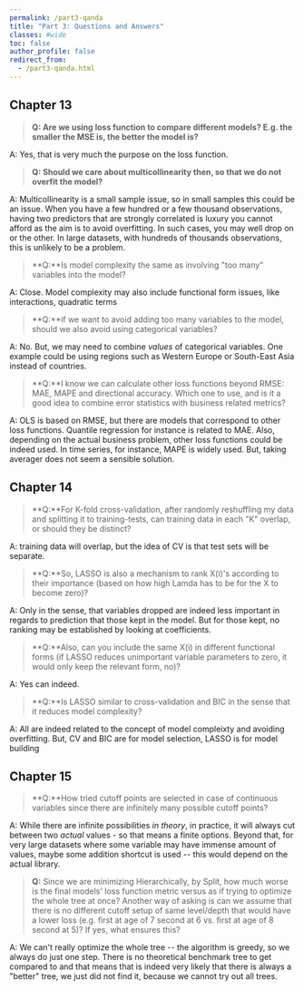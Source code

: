 ```yaml
---
permalink: /part3-qanda
title: "Part 3: Questions and Answers"
classes: #wide
toc: false
author_profile: false
redirect_from:
  - /part3-qanda.html
---
```



## Chapter 13

>**Q: Are we using loss function to compare different models? E.g. the smaller the MSE is, the better the model is?**    

A: Yes, that is very much the purpose on the loss function. 

>**Q: Should we care about multicollinearity then, so that we do not overfit the model?**    

A: Multicollinearity is a small sample issue, so in small samples this could be an issue. When you have a few hundred or a few thousand observations, having two predictors that are strongly correlated is luxury you cannot afford as the aim is to avoid overfitting. In such cases, you may well drop on or the other. In large datasets, with hundreds of thousands observations, this is unlikely to be a problem. 

>**Q:**Is model complexity the same as involving "too many" variables into the model?   

A: Close. Model complexity may also include functional form issues, like interactions, quadratic terms


>**Q:**if we want to avoid adding too many variables to the model, should we also avoid using categorical variables? 

A: No. But, we may need to combine *values* of categorical variables. One example could be using regions such as Western Europe or South-East Asia instead of countries. 

>**Q:**I know we can calculate other loss functions beyond RMSE: MAE, MAPE and directional accuracy. Which one to use, and is it a good idea to combine error statistics with business related metrics?

A: OLS is based on RMSE, but there are models that correspond to other loss functions. Quantile regression for instance is related to MAE. Also, depending on the actual business problem, other loss functions could be indeed used. In time series, for instance, MAPE is widely used. But, taking averager does not seem a sensible solution. 

## Chapter 14

>**Q:**For K-fold cross-validation, after randomly reshuffling my data and splitting it to training-tests, can training data in each "K" overlap, or should they be distinct?

A: training data will overlap, but the idea of CV is that test sets will be separate. 

>**Q:**So, LASSO is also a mechanism to rank X(i)'s according to their importance (based on how high Lamda has to be for the X to become zero)?

A: Only in the sense, that variables dropped are indeed less important in regards to prediction that those kept in the model. But for those kept, no ranking may be established by looking at coefficients. 

>**Q:**Also, can you include the same X(i) in different functional forms (if LASSO reduces unimportant variable parameters to zero, it would only keep the relevant form, no)?

A: Yes can indeed. 

>**Q:**Is LASSO similar to cross-validation and BIC in the sense that it reduces model complexity?

A: All are indeed related to the concept of model compleixty and avoiding overfitting. But, CV and BIC are for model selection, LASSO is for model building


## Chapter 15
>**Q:**How tried cutoff points are selected in case of continuous variables since there are infinitely many possible cutoff points?

A: While there are infinite possibilities *in theory*, in practice, it will always cut between two *actual* values - so that means a finite options. Beyond that, for very large datasets where some variable may have immense amount of values, maybe some addition shortcut is used -- this would depend on the actual library. 


>**Q:** Since we are minimizing Hierarchically, by Split, how much worse is the final models' loss function metric versus as if trying to optimize the whole tree at once? Another way of asking is can we assume that there is no different cutoff setup of same level/depth that would have a lower loss (e.g. first at age of 7 second at 6 vs. first at age of 8 second at 5)? If yes, what ensures this?

A: We can't really optimize the whole tree -- the algorithm is greedy, so we always do just one step. There is no theoretical 
benchmark tree to get compared to and that means that is indeed very likely that there is always a "better" tree, we just did not find it, because we cannot try out all trees. 

